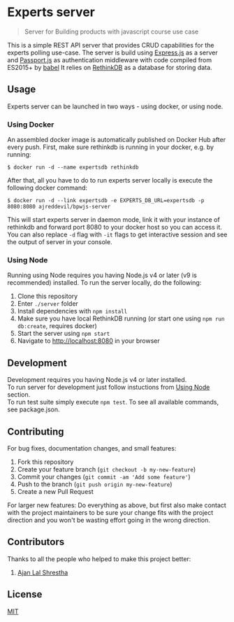# Experts server

> Server for Building products with javascript course use case

This is a simple REST API server that provides CRUD capabilities for the experts polling use-case.
The server is build using [Express.js](https://expressjs.com/) as a server and [Passport.js](http://passportjs.org/) as authentication middleware with code compiled from ES2015+ by [babel](http://babeljs.io/)
It relies on [RethinkDB](https://www.rethinkdb.com/) as a database for storing data.

## Usage

Experts server can be launched in two ways - using docker, or using node.

### Using Docker

An assembled docker image is automatically published on Docker Hub after every push.
First, make sure rethinkdb is running in your docker, e.g. by running:

    $ docker run -d --name expertsdb rethinkdb

After that, all you have to do to run experts server locally is execute the following docker command:

    $ docker run -d --link expertsdb -e EXPERTS_DB_URL=expertsdb -p 8080:8080 ajreddevil/bpwjs-server

This will start experts server in daemon mode, link it with your instance of rethinkdb and forward port 8080 to your docker host so you can access it.  
You can also replace `-d` flag with `-it` flags to get interactive session and see the output of server in your console.

### Using Node

Running using Node requires you having Node.js v4 or later (v9 is recommended) installed.
To run the server locally, do the following:
1. Clone this repository
2. Enter `./server` folder
3. Install dependencies with `npm install`
4. Make sure you have local RethinkDB running (or start one using `npm run db:create`, requires docker)
5. Start the server using `npm start`
6. Navigate to [http://localhost:8080](http://localhost:8080) in your browser

## Development

Development requires you having Node.js v4 or later installed.  
To run server for development just follow instuctions from [Using Node](#using-node) section.  
To run test suite simply execute `npm test`.
To see all available commands, see package.json.

## Contributing

For bug fixes, documentation changes, and small features:  
1. Fork this repository  
2. Create your feature branch (`git checkout -b my-new-feature`)  
3. Commit your changes (`git commit -am 'Add some feature'`)  
4. Push to the branch (`git push origin my-new-feature`)  
5. Create a new Pull Request  

For larger new features: Do everything as above, but first also make contact with the project maintainers to be sure your change fits with the project direction and you won't be wasting effort going in the wrong direction.

## Contributors

Thanks to all the people who helped to make this project better:

1. [Ajan Lal Shrestha](https://github.com/AJReddevil)

## License

[MIT](https://opensource.org/licenses/mit-license)
